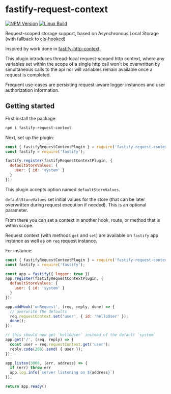 # fastify-request-context

[![NPM Version][npm-image]][npm-url]
[![Linux Build][circleci-image]][circleci-url]

Request-scoped storage support, based on Asynchronous Local Storage (with fallback to [cls-hooked](https://github.com/Jeff-Lewis/cls-hooked))

Inspired by work done in [fastify-http-context](https://github.com/thorough-developer/fastify-http-context).

This plugin introduces thread-local request-scoped http context, where any variables set within the scope of a single http call won't be overwritten by simultaneous calls to the api
nor will variables remain available once a request is completed.

Frequent use-cases are persisting request-aware logger instances and user authorization information.

## Getting started

First install the package:

```bash
npm i fastify-request-context
```

Next, set up the plugin:

```js
const { fastifyRequestContextPlugin } = require('fastify-request-context')
const fastify = require('fastify');

fastify.register(fastifyRequestContextPlugin, { 
  defaultStoreValues: {
    user: { id: 'system' } 
  }
});
``` 

This plugin accepts option named `defaultStoreValues`. 

`defaultStoreValues` set initial values for the store (that can be later overwritten during request execution if needed). This is an optional parameter.

From there you can set a context in another hook, route, or method that is within scope.

Request context (with methods `get` and `set`) are available on `fastify` app instance as well as on `req` request instance.
 
For instance:

```js
const { fastifyRequestContextPlugin } = require('fastify-request-context')
const fastify = require('fastify');

const app = fastify({ logger: true })
app.register(fastifyRequestContextPlugin, { 
  defaultStoreValues: {
    user: { id: 'system' } 
  }
});

app.addHook('onRequest', (req, reply, done) => {
  // overwrite the defaults
  req.requestContext.set('user', { id: 'helloUser' });
  done();
});

// this should now get `helloUser` instead of the default `system`
app.get('/', (req, reply) => {
  const user = req.requestContext.get('user');
  reply.code(200).send( { user });
});

app.listen(3000, (err, address) => {
  if (err) throw err
  app.log.info(`server listening on ${address}`)
});

return app.ready()
```

[npm-image]: https://img.shields.io/npm/v/fastify-request-context.svg
[npm-url]: https://npmjs.org/package/fastify-request-context
[downloads-image]: https://img.shields.io/npm/dm/fastify-request-context.svg
[downloads-url]: https://npmjs.org/package/fastify-request-context
[circleci-image]: https://circleci.com/gh/kibertoad/fastify-request-context.svg?style=svg
[circleci-url]: https://circleci.com/gh/kibertoad/fastify-request-context
